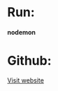 # Run: # 
#### nodemon ####

# Github: #
[Visit website](https://github.com/lemonmade1/Project-2-Assessment.git "Project 2 Assessment")
